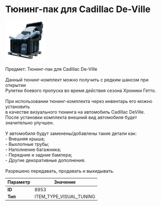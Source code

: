 # Тюнинг-пак для Cadillac De-Ville

![Item Image](../img/8953.webp?raw=true)

Предмет: Тюнинг-пак для Cadillac De-Ville<br><br>Данный тюнинг-комплект можно получить с редким шансом при открытии <br>Рулетки боевого пропуска во время действия сезона Хроники Гетто.<br><br>При использовании тюнинг-комплекта через инвентарь его можно установить<br>в качестве визуального тюнинга на автомобиль Cadillac DeVille.<br>После установки комплекта внешний вид автомобиля будет значительно улучшен.<br><br>У автомобиля будут заменены/добавлены такие детали как:<br>  - Внешняя крыша;<br>  - Выхлопные трубы;<br>  - Наполнение багажника;<br>  - Передние и задние бампера;<br>  - Другие декоративные дополнения.<br><br>Разрешено передавать, продавать и выкидывать.


| Параметр | Значение |
|----------|----------|
| **ID** | 8953 |
| **Тип** | ITEM_TYPE_VISUAL_TUNING |

